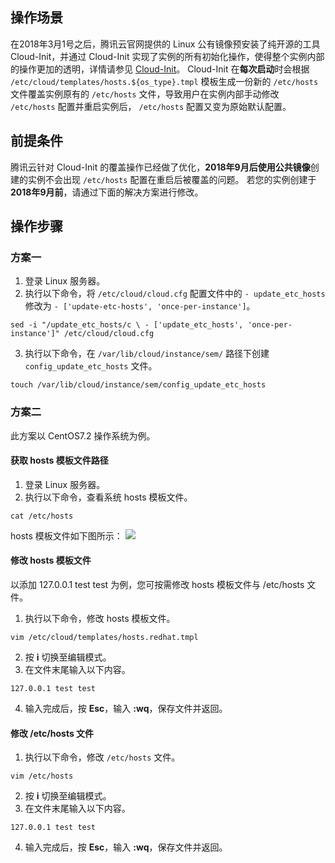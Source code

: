 ## 操作场景

在2018年3月1号之后，腾讯云官网提供的 Linux 公有镜像预安装了纯开源的工具 Cloud-Init，并通过 Cloud-Init 实现了实例的所有初始化操作，使得整个实例内部的操作更加的透明，详情请参见 [Cloud-Init](https://cloud.tencent.com/document/product/213/19670#cloud-init)。
Cloud-Init 在**每次启动**时会根据 `/etc/cloud/templates/hosts.${os_type}.tmpl` 模板生成一份新的 `/etc/hosts` 文件覆盖实例原有的 `/etc/hosts` 文件，导致用户在实例内部手动修改 `/etc/hosts` 配置并重启实例后， `/etc/hosts` 配置又变为原始默认配置。

## 前提条件
腾讯云针对 Cloud-Init 的覆盖操作已经做了优化，**2018年9月后使用公共镜像**创建的实例不会出现 `/etc/hosts` 配置在重启后被覆盖的问题。
若您的实例创建于**2018年9月前**，请通过下面的解决方案进行修改。

## 操作步骤

### 方案一 
1. 登录 Linux 服务器。
2. 执行以下命令，将 `/etc/cloud/cloud.cfg` 配置文件中的 `- update_etc_hosts` 修改为 `- ['update-etc-hosts', 'once-per-instance']`。
```shellsession
sed -i "/update_etc_hosts/c \ - ['update_etc_hosts', 'once-per-instance']" /etc/cloud/cloud.cfg
```
3. 执行以下命令，在 `/var/lib/cloud/instance/sem/` 路径下创建 `config_update_etc_hosts` 文件。
```shellsession
touch /var/lib/cloud/instance/sem/config_update_etc_hosts
```

### 方案二


<dx-alert infotype="explain" title="">
此方案以 CentOS7.2 操作系统为例。
</dx-alert>


#### 获取 hosts 模板文件路径
1. 登录 Linux 服务器。
2. 执行以下命令，查看系统 hosts 模板文件。
```shellsession
cat /etc/hosts
```
hosts 模板文件如下图所示：
![](https://main.qcloudimg.com/raw/f51f9c53004574f72d32f5ed790c8563.png)


#### 修改 hosts 模板文件


<dx-alert infotype="explain" title="">
以添加 127.0.0.1 test test 为例，您可按需修改 hosts 模板文件与 /etc/hosts 文件。
</dx-alert>


1. 执行以下命令，修改 hosts 模板文件。
```shellsession
vim /etc/cloud/templates/hosts.redhat.tmpl
```
2. 按 **i** 切换至编辑模式。
3. 在文件末尾输入以下内容。
```shellsession
127.0.0.1 test test
```
4. 输入完成后，按 **Esc**，输入 **:wq**，保存文件并返回。

#### 修改 /etc/hosts 文件
1. 执行以下命令，修改 `/etc/hosts` 文件。
```shellsession
vim /etc/hosts
```
2. 按 **i** 切换至编辑模式。
3. 在文件末尾输入以下内容。
```shellsession
127.0.0.1 test test
```
4. 输入完成后，按 **Esc**，输入 **:wq**，保存文件并返回。



